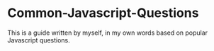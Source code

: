 # Common-Javascript-Questions
This is a guide written by myself, in my own words based on popular Javascript questions.

